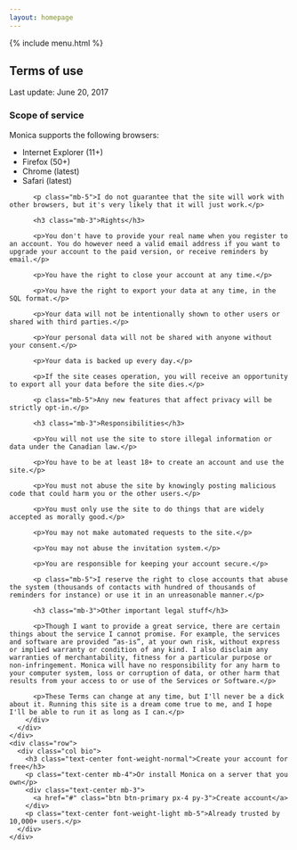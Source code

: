```yaml
---
layout: homepage
---
```


<div class="terms">
  <main class="fix-blue">
    <div class="pt-3 pt-sm-3">
      {% include menu.html %}
    </div>
  </main>

  <div class="terms-image mb-5">
  </div>

  <div class="container">
    <div class="row">
      <div class="col">
        <h2 class="text-center">Terms of use</h2>
        <p class="last-update mb-5 text-center">Last update: June 20, 2017</p>
        <div class="text mb-5">
          <h3 class="mb-3">Scope of service</h3>
          <p>Monica supports the following browsers:</p>
          <ul>
          <li>Internet Explorer (11+)</li>
          <li>Firefox (50+)</li>
          <li>Chrome (latest)</li>
          <li>Safari (latest)</li>
          </ul>

          <p class="mb-5">I do not guarantee that the site will work with other browsers, but it's very likely that it will just work.</p>

          <h3 class="mb-3">Rights</h3>

          <p>You don't have to provide your real name when you register to an account. You do however need a valid email address if you want to upgrade your account to the paid version, or receive reminders by email.</p>

          <p>You have the right to close your account at any time.</p>

          <p>You have the right to export your data at any time, in the SQL format.</p>

          <p>Your data will not be intentionally shown to other users or shared with third parties.</p>

          <p>Your personal data will not be shared with anyone without your consent.</p>

          <p>Your data is backed up every day.</p>

          <p>If the site ceases operation, you will receive an opportunity to export all your data before the site dies.</p>

          <p class="mb-5">Any new features that affect privacy will be strictly opt-in.</p>

          <h3 class="mb-3">Responsibilities</h3>

          <p>You will not use the site to store illegal information or data under the Canadian law.</p>

          <p>You have to be at least 18+ to create an account and use the site.</p>

          <p>You must not abuse the site by knowingly posting malicious code that could harm you or the other users.</p>

          <p>You must only use the site to do things that are widely accepted as morally good.</p>

          <p>You may not make automated requests to the site.</p>

          <p>You may not abuse the invitation system.</p>

          <p>You are responsible for keeping your account secure.</p>

          <p class="mb-5">I reserve the right to close accounts that abuse the system (thousands of contacts with hundred of thousands of reminders for instance) or use it in an unreasonable manner.</p>

          <h3 class="mb-3">Other important legal stuff</h3>

          <p>Though I want to provide a great service, there are certain things about the service I cannot promise. For example, the services and software are provided “as-is”, at your own risk, without express or implied warranty or condition of any kind. I also disclaim any warranties of merchantability, fitness for a particular purpose or non-infringement. Monica will have no responsibility for any harm to your computer system, loss or corruption of data, or other harm that results from your access to or use of the Services or Software.</p>

          <p>These Terms can change at any time, but I'll never be a dick about it. Running this site is a dream come true to me, and I hope I'll be able to run it as long as I can.</p>
        </div>
      </div>
    </div>
    <div class="row">
      <div class="col bio">
        <h3 class="text-center font-weight-normal">Create your account for free</h3>
        <p class="text-center mb-4">Or install Monica on a server that you own</p>
        <div class="text-center mb-3">
          <a href="#" class="btn btn-primary px-4 py-3">Create account</a>
        </div>
        <p class="text-center font-weight-light mb-5">Already trusted by 10,000+ users.</p>
      </div>
    </div>
  </div>
</div>
